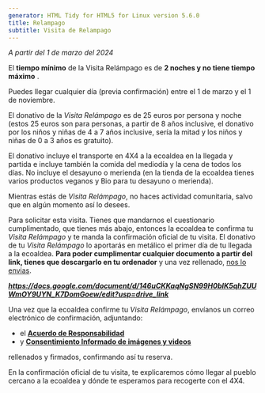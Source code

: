 ```yaml
---
generator: HTML Tidy for HTML5 for Linux version 5.6.0
title: Relampago
subtitle: Visita de Relampago
---
```


<!--
SPDX-FileCopyrightText: 2012-2023 Atzar <ecoaldeavegetariana@gmail.com>
SPDX-FileCopyrightText: 2024 Robin Vobruba <hoijui.quaero@gmail.com>

SPDX-License-Identifier: CC-BY-SA-4.0
-->

*A partir del 1 de marzo del 2024*

El **tiempo mínimo** de la Visita Relámpago es de **2 noches y no tiene
tiempo máximo** .

Puedes llegar cualquier día (previa confirmación) entre el 1 de marzo y
el 1 de noviembre.

El donativo de la _Visita Relámpago_ es de 25 euros por persona y noche
(estos 25 euros son para personas, a partir de 8 años inclusive, el
donativo por los niños y niñas de 4 a 7 años inclusive, sería la mitad y
los niños y niñas de 0 a 3 años es gratuito).

El donativo incluye el transporte en 4X4 a la ecoaldea en la llegada y
partida e incluye también la comida del mediodía y la cena de todos los
días. No incluye el desayuno o merienda (en la tienda de la ecoaldea
tienes varios productos veganos y Bio para tu desayuno o merienda).

Mientras estás de _Visita Relámpago_,
no haces actividad comunitaria,
salvo que en algún momento así lo desees.

Para solicitar esta visita. Tienes que mandarnos el cuestionario
cumplimentado, que tienes más abajo, entonces la ecoaldea te confirma tu
_Visita Relámpago_ y te manda la confirmación oficial de tu visita. El
donativo de tu _Visita Relámpago_ lo aportarás en metálico el primer día
de tu llegada a la ecoaldea.
**Para poder cumplimentar cualquier documento a partir del link,
tienes que descargarlo en tu ordenador** y
una vez rellenado, [nos lo envias][contacto].

<!-- TODO Convert this link like the other acuerdo-*.md -->
***<https://docs.google.com/document/d/146uCKKaqNgSN99H0bIK5qhZUUWmOY9UYN_K7DomGoew/edit?usp=drive_link>***

Una vez que la ecoaldea confirme tu _Visita Relámpago_,
envíanos un correo electrónico de confirmación,
adjuntando:

- el [**Acuerdo de Responsabilidad**](
  https://docs.google.com/document/d/1LHb7SVDQ-M8FmAcnYgnzMvlfKPGFha1n-uw4Rqkf8cM/edit?usp=drive_link)
- y [**Consentimiento Informado de imágenes y videos**](
  https://docs.google.com/document/d/1C5pqcvrZBbvqaVWchEwn3Wk5DST300HS5YZm8GarfFQ/edit?usp=drive_link)

rellenados y firmados, confirmando así tu reserva.

En la confirmación oficial de tu visita, te explicaremos cómo llegar al
pueblo cercano a la ecoaldea y dónde te esperamos para recogerte con el
4X4.

[contacto]: ../contacto.md
